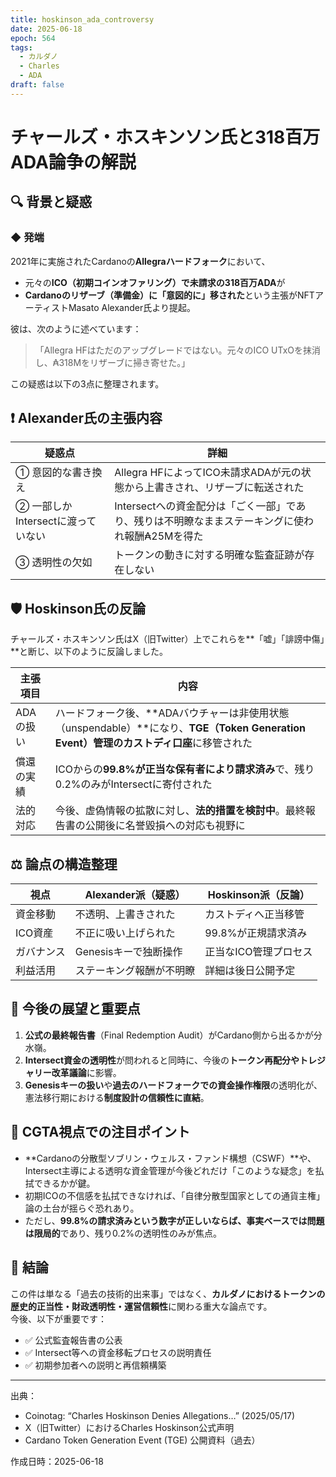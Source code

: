 ```yaml
---
title: hoskinson_ada_controversy
date: 2025-06-18
epoch: 564
tags:
  - カルダノ
  - Charles
  - ADA
draft: false
---
```


# チャールズ・ホスキンソン氏と318百万ADA論争の解説

## 🔍 背景と疑惑

### ◆ 発端
2021年に実施されたCardanoの**Allegraハードフォーク**において、
- 元々の**ICO（初期コインオファリング）で未請求の318百万ADA**が
- **Cardanoのリザーブ（準備金）に「意図的に」移された**という主張がNFTアーティストMasato Alexander氏より提起。

彼は、次のように述べています：

>「Allegra HFはただのアップグレードではない。元々のICO UTxOを抹消し、₳318Mをリザーブに掃き寄せた。」

この疑惑は以下の3点に整理されます。

## ❗ Alexander氏の主張内容

| 疑惑点 | 詳細 |
|--------|------|
| ① 意図的な書き換え | Allegra HFによってICO未請求ADAが元の状態から上書きされ、リザーブに転送された |
| ② 一部しかIntersectに渡っていない | Intersectへの資金配分は「ごく一部」であり、残りは不明瞭なままステーキングに使われ報酬₳25Mを得た |
| ③ 透明性の欠如 | トークンの動きに対する明確な監査証跡が存在しない |

## 🛡️ Hoskinson氏の反論

チャールズ・ホスキンソン氏はX（旧Twitter）上でこれらを**「嘘」「誹謗中傷」**と断じ、以下のように反論しました。

| 主張項目 | 内容 |
|----------|------|
| ADAの扱い | ハードフォーク後、**ADAバウチャーは非使用状態（unspendable）**になり、**TGE（Token Generation Event）管理のカストディ口座**に移管された |
| 償還の実績 | ICOからの**99.8%が正当な保有者により請求済み**で、残り0.2%のみがIntersectに寄付された |
| 法的対応 | 今後、虚偽情報の拡散に対し、**法的措置を検討中**。最終報告書の公開後に名誉毀損への対応も視野に |

## ⚖️ 論点の構造整理

| 視点 | Alexander派（疑惑） | Hoskinson派（反論） |
|------|----------------------|----------------------|
| 資金移動 | 不透明、上書きされた | カストディへ正当移管 |
| ICO資産 | 不正に吸い上げられた | 99.8%が正規請求済み |
| ガバナンス | Genesisキーで独断操作 | 正当なICO管理プロセス |
| 利益活用 | ステーキング報酬が不明瞭 | 詳細は後日公開予定 |

## 🔮 今後の展望と重要点

1. **公式の最終報告書**（Final Redemption Audit）がCardano側から出るかが分水嶺。
2. **Intersect資金の透明性**が問われると同時に、今後の**トークン再配分やトレジャリー改革議論**に影響。
3. **Genesisキーの扱い**や**過去のハードフォークでの資金操作権限**の透明化が、憲法移行期における**制度設計の信頼性に直結**。

## 🧭 CGTA視点での注目ポイント

- **Cardanoの分散型ソブリン・ウェルス・ファンド構想（CSWF）**や、Intersect主導による透明な資金管理が今後どれだけ「このような疑念」を払拭できるかが鍵。
- 初期ICOの不信感を払拭できなければ、「自律分散型国家としての通貨主権」論の土台が揺らぐ恐れあり。
- ただし、**99.8%の請求済みという数字が正しいならば、事実ベースでは問題は限局的**であり、残り0.2%の透明性のみが焦点。

## 📌 結論

この件は単なる「過去の技術的出来事」ではなく、**カルダノにおけるトークンの歴史的正当性・財政透明性・運営信頼性**に関わる重大な論点です。  
今後、以下が重要です：

- ✅ 公式監査報告書の公表  
- ✅ Intersect等への資金移転プロセスの説明責任  
- ✅ 初期参加者への説明と再信頼構築  

---

出典：
- Coinotag: “Charles Hoskinson Denies Allegations…” (2025/05/17)  
- X（旧Twitter）におけるCharles Hoskinson公式声明  
- Cardano Token Generation Event (TGE) 公開資料（過去）

作成日時：2025-06-18
